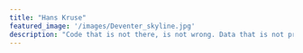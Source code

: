 ```yaml
---
title: "Hans Kruse"
featured_image: '/images/Deventer_skyline.jpg'
description: "Code that is not there, is not wrong. Data that is not present is note fake."
---
```

